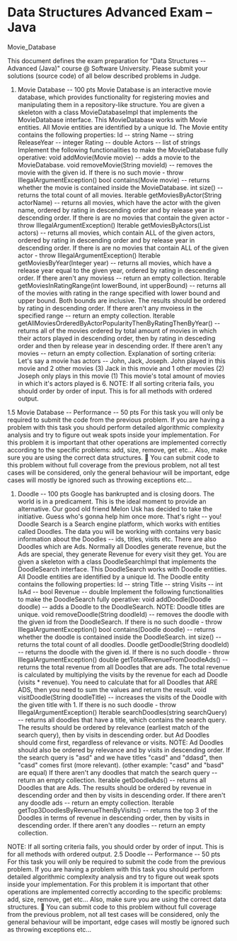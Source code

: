 # Data Structures Advanced Exam – Java

Movie_Database


This document defines the exam preparation for "Data Structures -- Advanced (Java)" course @ Software University. Please submit your solutions (source code) of all below described problems in Judge.

1.  Movie Database -- 100 pts Movie Database is an interactive movie database, which provides functionality for registering movies and manipulating them in a repository-like structure. You are given a skeleton with a class MovieDatabaseImpl that implements the MovieDatabase interface. This MovieDatabase works with Movie entities. All Movie entities are identified by a unique Id. The Movie entity contains the following properties: Id -- string Name -- string ReleaseYear -- integer Rating -- double Actors -- list of strings Implement the following functionalities to make the MovieDatabase fully operative: void addMovie(Movie movie) -- adds a movie to the MovieDatabase. void removeMovie(String movieId) -- removes the movie with the given id. If there is no such movie - throw IllegalArgumentException() bool contains(Movie movie) -- returns whether the movie is contained inside the MovieDatabase. int size() -- returns the total count of all movies. Iterable getMoviesByActor(String actorName) -- returns all movies, which have the actor with the given name, ordered by rating in descending order and by release year in descending order. If there is are no movies that contain the given actor - throw IllegalArgumentException() Iterable getMoviesByActors(List actors) -- returns all movies, which contain ALL of the given actors, ordered by rating in descending order and by release year in descending order. If there is are no movies that contain ALL of the given actor - throw IllegalArgumentException() Iterable getMoviesByYear(Integer year) -- returns all movies, which have a release year equal to the given year, ordered by rating in descending order. If there aren't any moviess -- return an empty collection. Iterable getMoviesInRatingRange(int lowerBound, int upperBound) -- returns all of the movies with rating in the range specified with lower bound and upper bound. Both bounds are inclusive. The results should be ordered by rating in descending order. If there aren't any mvoiess in the specified range -- return an empty collection. Iterable getAllMoviesOrderedByActorPopularityThenByRatingThenByYear() -- returns all of the movies ordered by total amount of movies in which their actors played in descending order, then by rating in desceding order and then by release year in descending order. If there aren't any movies -- return an empty collection. Explanation of sorting criteria: Let's say a movie has actors -- John, Jack, Joseph. John played in this movie and 2 other movies (3) Jack in this movie and 1 other movies (2) Joseph only plays in this movie (1) This movie's total amount of movies in which it's actors played is 6. NOTE: If all sorting criteria fails, you should order by order of input. This is for all methods with ordered output.

1.5 Movie Database -- Performance -- 50 pts For this task you will only be required to submit the code from the previous problem. If you are having a problem with this task you should perform detailed algorithmic complexity analysis and try to figure out weak spots inside your implementation. For this problem it is important that other operations are implemented correctly according to the specific problems: add, size, remove, get etc... Also, make sure you are using the correct data structures.  You can submit code to this problem without full coverage from the previous problem, not all test cases will be considered, only the general behaviour will be important, edge cases will mostly be ignored such as throwing exceptions etc...

1.  Doodle -- 100 pts Google has bankrupted and is closing doors. The world is in a predicament. This is the ideal moment to provide an alternative. Our good old friend Melon Usk has decided to take the initiative. Guess who's gonna help him once more. That's right -- you! Doodle Search is a Search engine platform, which works with entities called Doodles. The data you will be working with contains very basic information about the Doodles -- ids, titles, visits etc. There are also Doodles which are Ads. Normally all Doodles generate revenue, but the Ads are special, they generate Revenue for every visit they get. You are given a skeleton with a class DoodleSearchImpl that implements the DoodleSearch interface. This DoodleSearch works with Doodle entities. All Doodle entities are identified by a unique Id. The Doodle entity contains the following properties: Id -- string Title -- string Visits -- int IsAd -- bool Revenue -- double Implement the following functionalities to make the DoodleSearch fully operative: void addDoodle(Doodle doodle) -- adds a Doodle to the DoodleSearch. NOTE: Doodle titles are unique. void removeDoodle(String doodleId) -- removes the doodle with the given id from the DoodleSearch. If there is no such doodle - throw IllegalArgumentException() bool contains(Doodle doodle) -- returns whether the doodle is contained inside the DoodleSearch. int size() -- returns the total count of all doodles. Doodle getDoodle(String doodleId) -- returns the doodle with the given id. If there is no such doodle - throw IllegalArgumentException() double getTotalRevenueFromDoodleAds() -- returns the total revenue from all Doodles that are ads. The total revenue is calculated by multiplying the visits by the revenue for each ad Doodle (visits * revenue). You need to calculate that for all Doodles that ARE ADS, then you need to sum the values and return the result. void visitDoodle(String doodleTitle) -- increases the visits of the Doodle with the given title with 1. If there is no such doodle - throw IllegalArgumentException() Iterable searchDoodles(string searchQuery) -- returns all doodles that have a title, which contains the search query. The results should be ordered by relevance (earliest match of the search query), then by visits in descending order. but Ad Doodles should come first, regardless of relevance or visits. NOTE: Ad Doodles should also be ordered by relevance and by visits in descending order. If the search query is "asd" and we have titles "casd" and "ddasd", then "casd" comes first (more relevant). (other example: "casd" and "basd" are equal) If there aren't any doodles that match the search query -- return an empty collection. Iterable getDoodleAds() -- returns all Doodles that are Ads. The results should be ordered by revenue in descending order and then by visits in descending order. If there aren't any doodle ads -- return an empty collection. Iterable getTop3DoodlesByRevenueThenByVisits() -- returns the top 3 of the Doodles in terms of revenue in descending order, then by visits in descending order. If there aren't any doodles -- return an empty collection.

NOTE: If all sorting criteria fails, you should order by order of input. This is for all methods with ordered output. 2.5 Doodle -- Performance -- 50 pts For this task you will only be required to submit the code from the previous problem. If you are having a problem with this task you should perform detailed algorithmic complexity analysis and try to figure out weak spots inside your implementation. For this problem it is important that other operations are implemented correctly according to the specific problems: add, size, remove, get etc... Also, make sure you are using the correct data structures.  You can submit code to this problem without full coverage from the previous problem, not all test cases will be considered, only the general behaviour will be important, edge cases will mostly be ignored such as throwing exceptions etc...
